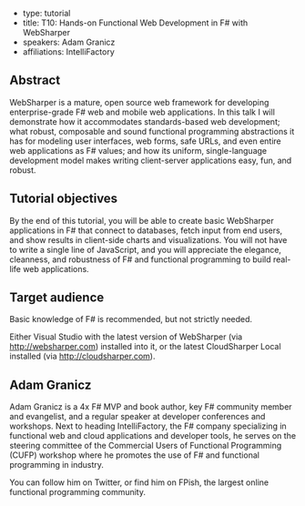 - type: tutorial
- title: T10: Hands-on Functional Web Development in F# with WebSharper
- speakers: Adam Granicz
- affiliations: IntelliFactory

## Abstract
WebSharper is a mature, open source web framework for developing
enterprise-grade F# web and mobile web applications. In this talk I
will demonstrate how it accommodates standards-based web development;
what robust, composable and sound functional programming abstractions
it has for modeling user interfaces, web forms, safe URLs, and even
entire web applications as F# values; and how its uniform,
single-language development model makes writing client-server
applications easy, fun, and robust.

## Tutorial objectives
By the end of this tutorial, you will be able to create basic
WebSharper applications in F# that connect to databases, fetch input
from end users, and show results in client-side charts and
visualizations. You will not have to write a single line of
JavaScript, and you will appreciate the elegance, cleanness, and
robustness of F# and functional programming to build real-life web
applications.

## Target audience
Basic knowledge of F# is recommended, but not strictly needed.

Either Visual Studio with the latest version of WebSharper (via
http://websharper.com) installed into it, or the latest CloudSharper
Local installed (via http://cloudsharper.com).

## Adam Granicz
<!--<img align="right" src="img/adam-granicz.jpg" alt="Adam Granicz"></img>-->
Adam Granicz is a 4x F# MVP and book author, key F#
community member and evangelist, and a regular speaker at developer
conferences and workshops. Next to heading IntelliFactory, the F#
company specializing in functional web and cloud applications and
developer tools, he serves on the steering committee of the Commercial
Users of Functional Programming (CUFP) workshop where he promotes the
use of F# and functional programming in industry.

You can follow him on Twitter, or find him on FPish, the largest
online functional programming community.
